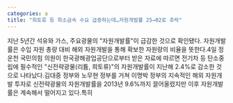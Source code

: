 ```yaml
---
categories: a
title: "희토류 등 희소금속 수요 급증하는데…자원개발률 25→02로 추락"
---
```

지난 5년간 석유와 가스, 주요광물의 "자원개발률"이 급감한 것으로 확인됐다. 자원개발률은 수입 자원 총량 대비 해외 자원개발을 통해 확보한 자원량의 비율을 뜻한다.4일 정운천 국민의힘 의원이 한국광해광업공단으로부터 받은 자료에 따르면 전기차 등 탄소중립에 필수적인 "신전략광물(리튬, 희토류)"의 자원개발률이 지난해 2.4%로 감소한 것으로 나타났다.김대중 정부와 노무현 정부를 거쳐 이명박 정부의 지속적인 해외 자원개발 투자로 신전략광물의 자원개발률을 2013년 9.6%까지 끌어올렸지만 이후 자원개발률은 계속해서 떨어지고 있다.특히